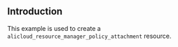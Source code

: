 ## Introduction

This example is used to create a `alicloud_resource_manager_policy_attachment` resource.
